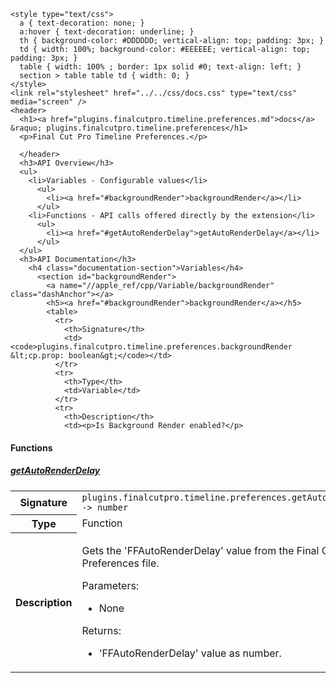     <style type="text/css">
      a { text-decoration: none; }
      a:hover { text-decoration: underline; }
      th { background-color: #DDDDDD; vertical-align: top; padding: 3px; }
      td { width: 100%; background-color: #EEEEEE; vertical-align: top; padding: 3px; }
      table { width: 100% ; border: 1px solid #0; text-align: left; }
      section > table table td { width: 0; }
    </style>
    <link rel="stylesheet" href="../../css/docs.css" type="text/css" media="screen" />
    <header>
      <h1><a href="plugins.finalcutpro.timeline.preferences.md">docs</a> &raquo; plugins.finalcutpro.timeline.preferences</h1>
      <p>Final Cut Pro Timeline Preferences.</p>

      </header>
      <h3>API Overview</h3>
      <ul>
        <li>Variables - Configurable values</li>
          <ul>
            <li><a href="#backgroundRender">backgroundRender</a></li>
          </ul>
        <li>Functions - API calls offered directly by the extension</li>
          <ul>
            <li><a href="#getAutoRenderDelay">getAutoRenderDelay</a></li>
          </ul>
      </ul>
      <h3>API Documentation</h3>
        <h4 class="documentation-section">Variables</h4>
          <section id="backgroundRender">
            <a name="//apple_ref/cpp/Variable/backgroundRender" class="dashAnchor"></a>
            <h5><a href="#backgroundRender">backgroundRender</a></h5>
            <table>
              <tr>
                <th>Signature</th>
                <td><code>plugins.finalcutpro.timeline.preferences.backgroundRender &lt;cp.prop: boolean&gt;</code></td>
              </tr>
              <tr>
                <th>Type</th>
                <td>Variable</td>
              </tr>
              <tr>
                <th>Description</th>
                <td><p>Is Background Render enabled?</p>
</td>
              </tr>
            </table>
          </section>
        <h4 class="documentation-section">Functions</h4>
          <section id="getAutoRenderDelay">
            <a name="//apple_ref/cpp/Function/getAutoRenderDelay" class="dashAnchor"></a>
            <h5><a href="#getAutoRenderDelay">getAutoRenderDelay</a></h5>
            <table>
              <tr>
                <th>Signature</th>
                <td><code>plugins.finalcutpro.timeline.preferences.getAutoRenderDelay() -&gt; number</code></td>
              </tr>
              <tr>
                <th>Type</th>
                <td>Function</td>
              </tr>
              <tr>
                <th>Description</th>
                <td><p>Gets the 'FFAutoRenderDelay' value from the Final Cut Pro Preferences file.</p>
<p>Parameters:</p>
<ul>
<li>None</li>
</ul>
<p>Returns:</p>
<ul>
<li>'FFAutoRenderDelay' value as number.</li>
</ul>
</td>
              </tr>
            </table>
          </section>
